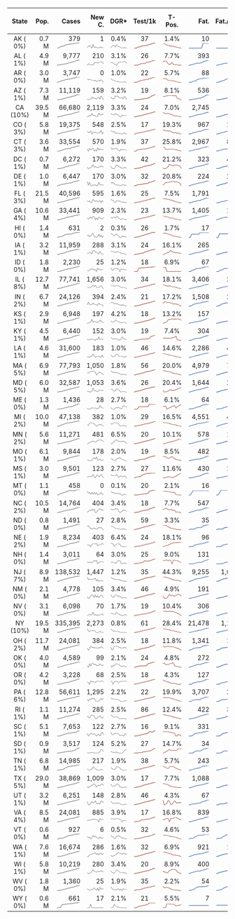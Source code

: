 
<!-- Building Table Time:  2020-05-11T16:13:53.280084 -->


| State | Pop. | Cases | New C. | DGR* | Test/1k | T-Pos. | Fat. | Fat./1M  | CFR* |  GF* | GF-14day | Dbl.Days | CDD | As-Of Date | 
| :---: | ---: | ---: | ---: | :---: | :---: | :---: | ---: | ---:  | :---: |  :---: | :---: | :---: | ---: | :---: | 
| AK ( 0%)  | 0.7 M  | 379 <br><img src="/assets/images/covid/sparklines/AK_img_positive_20200511_1589228033.png"> | 1 <br><img src="/assets/images/covid/sparklines/AK_img_positiveIncrease_20200511_1589228033.png"> | 0.4% <br><img src="/assets/images/covid/sparklines/AK_img_dgr_4_20200511_1589228033.png"> | 37 <br><img src="/assets/images/covid/sparklines/AK_img_total_test_per_1k_20200511_1589228033.png"> | 1.4% <br><img src="/assets/images/covid/sparklines/AK_img_test_positivity_20200511_1589228034.png"> | 10 <br><img src="/assets/images/covid/sparklines/AK_img_death_20200511_1589228034.png"> | 14 <br><img src="/assets/images/covid/sparklines/AK_img_death_20200511_1589228034.png">  | 2.6% <br><img src="/assets/images/covid/sparklines/AK_img_cfr_4_20200511_1589228035.png"> |  1.0 <br><img src="/assets/images/covid/sparklines/AK_img_gfac_4_20200511_1589228034.png"> | 14.9 <br><img src="/assets/images/covid/sparklines/AK_img_gfac_14sum_20200511_1589228034.png"> | 178 <br><img src="/assets/images/covid/sparklines/AK_img_doubling_days_20200511_1589228035.png"> | 9   | 10-May | 
| AL ( 1%)  | 4.9 M  | 9,777 <br><img src="/assets/images/covid/sparklines/AL_img_positive_20200511_1589228035.png"> | 210 <br><img src="/assets/images/covid/sparklines/AL_img_positiveIncrease_20200511_1589228035.png"> | 3.1% <br><img src="/assets/images/covid/sparklines/AL_img_dgr_4_20200511_1589228035.png"> | 26 <br><img src="/assets/images/covid/sparklines/AL_img_total_test_per_1k_20200511_1589228036.png"> | 7.7% <br><img src="/assets/images/covid/sparklines/AL_img_test_positivity_20200511_1589228036.png"> | 393 <br><img src="/assets/images/covid/sparklines/AL_img_death_20200511_1589228036.png"> | 80 <br><img src="/assets/images/covid/sparklines/AL_img_death_20200511_1589228036.png">  | 4.0% <br><img src="/assets/images/covid/sparklines/AL_img_cfr_4_20200511_1589228037.png"> |  0.9 <br><img src="/assets/images/covid/sparklines/AL_img_gfac_4_20200511_1589228036.png"> | 16.5 <br><img src="/assets/images/covid/sparklines/AL_img_gfac_14sum_20200511_1589228037.png"> | 23 <br><img src="/assets/images/covid/sparklines/AL_img_doubling_days_20200511_1589228037.png"> | 1   | 10-May | 
| AR ( 0%)  | 3.0 M  | 3,747 <br><img src="/assets/images/covid/sparklines/AR_img_positive_20200511_1589228037.png"> | 0 <br><img src="/assets/images/covid/sparklines/AR_img_positiveIncrease_20200511_1589228038.png"> | 1.0% <br><img src="/assets/images/covid/sparklines/AR_img_dgr_4_20200511_1589228038.png"> | 22 <br><img src="/assets/images/covid/sparklines/AR_img_total_test_per_1k_20200511_1589228038.png"> | 5.7% <br><img src="/assets/images/covid/sparklines/AR_img_test_positivity_20200511_1589228038.png"> | 88 <br><img src="/assets/images/covid/sparklines/AR_img_death_20200511_1589228038.png"> | 29 <br><img src="/assets/images/covid/sparklines/AR_img_death_20200511_1589228038.png">  | 2.4% <br><img src="/assets/images/covid/sparklines/AR_img_cfr_4_20200511_1589228040.png"> |  0.7 <br><img src="/assets/images/covid/sparklines/AR_img_gfac_4_20200511_1589228038.png"> | 14.4 <br><img src="/assets/images/covid/sparklines/AR_img_gfac_14sum_20200511_1589228039.png"> | 70 <br><img src="/assets/images/covid/sparklines/AR_img_doubling_days_20200511_1589228039.png"> | 2   | 10-May | 
| AZ ( 1%)  | 7.3 M  | 11,119 <br><img src="/assets/images/covid/sparklines/AZ_img_positive_20200511_1589228040.png"> | 159 <br><img src="/assets/images/covid/sparklines/AZ_img_positiveIncrease_20200511_1589228040.png"> | 3.2% <br><img src="/assets/images/covid/sparklines/AZ_img_dgr_4_20200511_1589228040.png"> | 19 <br><img src="/assets/images/covid/sparklines/AZ_img_total_test_per_1k_20200511_1589228040.png"> | 8.1% <br><img src="/assets/images/covid/sparklines/AZ_img_test_positivity_20200511_1589228040.png"> | 536 <br><img src="/assets/images/covid/sparklines/AZ_img_death_20200511_1589228041.png"> | 74 <br><img src="/assets/images/covid/sparklines/AZ_img_death_20200511_1589228041.png">  | 4.7% <br><img src="/assets/images/covid/sparklines/AZ_img_cfr_4_20200511_1589228042.png"> |  0.9 <br><img src="/assets/images/covid/sparklines/AZ_img_gfac_4_20200511_1589228041.png"> | 15.3 <br><img src="/assets/images/covid/sparklines/AZ_img_gfac_14sum_20200511_1589228041.png"> | 22 <br><img src="/assets/images/covid/sparklines/AZ_img_doubling_days_20200511_1589228041.png"> | 2   | 10-May | 
| CA (10%)  | 39.5 M  | 66,680 <br><img src="/assets/images/covid/sparklines/CA_img_positive_20200511_1589228042.png"> | 2,119 <br><img src="/assets/images/covid/sparklines/CA_img_positiveIncrease_20200511_1589228042.png"> | 3.3% <br><img src="/assets/images/covid/sparklines/CA_img_dgr_4_20200511_1589228042.png"> | 24 <br><img src="/assets/images/covid/sparklines/CA_img_total_test_per_1k_20200511_1589228043.png"> | 7.0% <br><img src="/assets/images/covid/sparklines/CA_img_test_positivity_20200511_1589228043.png"> | 2,745 <br><img src="/assets/images/covid/sparklines/CA_img_death_20200511_1589228043.png"> | 69 <br><img src="/assets/images/covid/sparklines/CA_img_death_20200511_1589228043.png">  | 4.1% <br><img src="/assets/images/covid/sparklines/CA_img_cfr_4_20200511_1589228044.png"> |  1.1 <br><img src="/assets/images/covid/sparklines/CA_img_gfac_4_20200511_1589228043.png"> | 15.2 <br><img src="/assets/images/covid/sparklines/CA_img_gfac_14sum_20200511_1589228043.png"> | 21 <br><img src="/assets/images/covid/sparklines/CA_img_doubling_days_20200511_1589228044.png"> | 0   | 10-May | 
| CO ( 3%)  | 5.8 M  | 19,375 <br><img src="/assets/images/covid/sparklines/CO_img_positive_20200511_1589228044.png"> | 548 <br><img src="/assets/images/covid/sparklines/CO_img_positiveIncrease_20200511_1589228044.png"> | 2.5% <br><img src="/assets/images/covid/sparklines/CO_img_dgr_4_20200511_1589228045.png"> | 17 <br><img src="/assets/images/covid/sparklines/CO_img_total_test_per_1k_20200511_1589228045.png"> | 19.3% <br><img src="/assets/images/covid/sparklines/CO_img_test_positivity_20200511_1589228045.png"> | 967 <br><img src="/assets/images/covid/sparklines/CO_img_death_20200511_1589228045.png"> | 168 <br><img src="/assets/images/covid/sparklines/CO_img_death_20200511_1589228045.png">  | 5.1% <br><img src="/assets/images/covid/sparklines/CO_img_cfr_4_20200511_1589228046.png"> |  9.1 <br><img src="/assets/images/covid/sparklines/CO_img_gfac_4_20200511_1589228045.png"> | 44.1 <br><img src="/assets/images/covid/sparklines/CO_img_gfac_14sum_20200511_1589228046.png"> | 27 <br><img src="/assets/images/covid/sparklines/CO_img_doubling_days_20200511_1589228046.png"> | 0   | 09-May | 
| CT ( 3%)  | 3.6 M  | 33,554 <br><img src="/assets/images/covid/sparklines/CT_img_positive_20200511_1589228047.png"> | 570 <br><img src="/assets/images/covid/sparklines/CT_img_positiveIncrease_20200511_1589228047.png"> | 1.9% <br><img src="/assets/images/covid/sparklines/CT_img_dgr_4_20200511_1589228047.png"> | 37 <br><img src="/assets/images/covid/sparklines/CT_img_total_test_per_1k_20200511_1589228047.png"> | 25.8% <br><img src="/assets/images/covid/sparklines/CT_img_test_positivity_20200511_1589228047.png"> | 2,967 <br><img src="/assets/images/covid/sparklines/CT_img_death_20200511_1589228048.png"> | 832 <br><img src="/assets/images/covid/sparklines/CT_img_death_20200511_1589228048.png">  | 8.8% <br><img src="/assets/images/covid/sparklines/CT_img_cfr_4_20200511_1589228049.png"> |  1.0 <br><img src="/assets/images/covid/sparklines/CT_img_gfac_4_20200511_1589228048.png"> | 10.8 <br><img src="/assets/images/covid/sparklines/CT_img_gfac_14sum_20200511_1589228048.png"> | 37 <br><img src="/assets/images/covid/sparklines/CT_img_doubling_days_20200511_1589228048.png"> | 3   | 10-May | 
| DC ( 1%)  | 0.7 M  | 6,272 <br><img src="/assets/images/covid/sparklines/DC_img_positive_20200511_1589228049.png"> | 170 <br><img src="/assets/images/covid/sparklines/DC_img_positiveIncrease_20200511_1589228049.png"> | 3.3% <br><img src="/assets/images/covid/sparklines/DC_img_dgr_4_20200511_1589228049.png"> | 42 <br><img src="/assets/images/covid/sparklines/DC_img_total_test_per_1k_20200511_1589228049.png"> | 21.2% <br><img src="/assets/images/covid/sparklines/DC_img_test_positivity_20200511_1589228050.png"> | 323 <br><img src="/assets/images/covid/sparklines/DC_img_death_20200511_1589228050.png"> | 458 <br><img src="/assets/images/covid/sparklines/DC_img_death_20200511_1589228050.png">  | 5.1% <br><img src="/assets/images/covid/sparklines/DC_img_cfr_4_20200511_1589228051.png"> |  1.0 <br><img src="/assets/images/covid/sparklines/DC_img_gfac_4_20200511_1589228050.png"> | 15.9 <br><img src="/assets/images/covid/sparklines/DC_img_gfac_14sum_20200511_1589228050.png"> | 21 <br><img src="/assets/images/covid/sparklines/DC_img_doubling_days_20200511_1589228051.png"> | 2   | 09-May | 
| DE ( 1%)  | 1.0 M  | 6,447 <br><img src="/assets/images/covid/sparklines/DE_img_positive_20200511_1589228051.png"> | 170 <br><img src="/assets/images/covid/sparklines/DE_img_positiveIncrease_20200511_1589228051.png"> | 3.0% <br><img src="/assets/images/covid/sparklines/DE_img_dgr_4_20200511_1589228052.png"> | 32 <br><img src="/assets/images/covid/sparklines/DE_img_total_test_per_1k_20200511_1589228052.png"> | 20.8% <br><img src="/assets/images/covid/sparklines/DE_img_test_positivity_20200511_1589228052.png"> | 224 <br><img src="/assets/images/covid/sparklines/DE_img_death_20200511_1589228052.png"> | 230 <br><img src="/assets/images/covid/sparklines/DE_img_death_20200511_1589228052.png">  | 3.5% <br><img src="/assets/images/covid/sparklines/DE_img_cfr_4_20200511_1589228053.png"> |  1.2 <br><img src="/assets/images/covid/sparklines/DE_img_gfac_4_20200511_1589228052.png"> | 20.2 <br><img src="/assets/images/covid/sparklines/DE_img_gfac_14sum_20200511_1589228053.png"> | 23 <br><img src="/assets/images/covid/sparklines/DE_img_doubling_days_20200511_1589228053.png"> | 0   | 10-May | 
| FL ( 3%)  | 21.5 M  | 40,596 <br><img src="/assets/images/covid/sparklines/FL_img_positive_20200511_1589228053.png"> | 595 <br><img src="/assets/images/covid/sparklines/FL_img_positiveIncrease_20200511_1589228054.png"> | 1.6% <br><img src="/assets/images/covid/sparklines/FL_img_dgr_4_20200511_1589228054.png"> | 25 <br><img src="/assets/images/covid/sparklines/FL_img_total_test_per_1k_20200511_1589228054.png"> | 7.5% <br><img src="/assets/images/covid/sparklines/FL_img_test_positivity_20200511_1589228054.png"> | 1,791 <br><img src="/assets/images/covid/sparklines/FL_img_death_20200511_1589228054.png"> | 83 <br><img src="/assets/images/covid/sparklines/FL_img_death_20200511_1589228054.png">  | 4.4% <br><img src="/assets/images/covid/sparklines/FL_img_cfr_4_20200511_1589228056.png"> |  1.1 <br><img src="/assets/images/covid/sparklines/FL_img_gfac_4_20200511_1589228055.png"> | 15.4 <br><img src="/assets/images/covid/sparklines/FL_img_gfac_14sum_20200511_1589228055.png"> | 42 <br><img src="/assets/images/covid/sparklines/FL_img_doubling_days_20200511_1589228055.png"> | 1   | 10-May | 
| GA ( 4%)  | 10.6 M  | 33,441 <br><img src="/assets/images/covid/sparklines/GA_img_positive_20200511_1589228056.png"> | 909 <br><img src="/assets/images/covid/sparklines/GA_img_positiveIncrease_20200511_1589228056.png"> | 2.3% <br><img src="/assets/images/covid/sparklines/GA_img_dgr_4_20200511_1589228057.png"> | 23 <br><img src="/assets/images/covid/sparklines/GA_img_total_test_per_1k_20200511_1589228057.png"> | 13.7% <br><img src="/assets/images/covid/sparklines/GA_img_test_positivity_20200511_1589228057.png"> | 1,405 <br><img src="/assets/images/covid/sparklines/GA_img_death_20200511_1589228057.png"> | 132 <br><img src="/assets/images/covid/sparklines/GA_img_death_20200511_1589228057.png">  | 4.2% <br><img src="/assets/images/covid/sparklines/GA_img_cfr_4_20200511_1589228059.png"> |  1.4 <br><img src="/assets/images/covid/sparklines/GA_img_gfac_4_20200511_1589228057.png"> | 17.0 <br><img src="/assets/images/covid/sparklines/GA_img_gfac_14sum_20200511_1589228058.png"> | 30 <br><img src="/assets/images/covid/sparklines/GA_img_doubling_days_20200511_1589228058.png"> | 0   | 10-May | 
| HI ( 0%)  | 1.4 M  | 631 <br><img src="/assets/images/covid/sparklines/HI_img_positive_20200511_1589228059.png"> | 2 <br><img src="/assets/images/covid/sparklines/HI_img_positiveIncrease_20200511_1589228059.png"> | 0.3% <br><img src="/assets/images/covid/sparklines/HI_img_dgr_4_20200511_1589228059.png"> | 26 <br><img src="/assets/images/covid/sparklines/HI_img_total_test_per_1k_20200511_1589228059.png"> | 1.7% <br><img src="/assets/images/covid/sparklines/HI_img_test_positivity_20200511_1589228060.png"> | 17 <br><img src="/assets/images/covid/sparklines/HI_img_death_20200511_1589228060.png"> | 12 <br><img src="/assets/images/covid/sparklines/HI_img_death_20200511_1589228060.png">  | 2.7% <br><img src="/assets/images/covid/sparklines/HI_img_cfr_4_20200511_1589228061.png"> |  1.2 <br><img src="/assets/images/covid/sparklines/HI_img_gfac_4_20200511_1589228060.png"> | 16.4 <br><img src="/assets/images/covid/sparklines/HI_img_gfac_14sum_20200511_1589228060.png"> | 269 <br><img src="/assets/images/covid/sparklines/HI_img_doubling_days_20200511_1589228061.png"> | 17   | 09-May | 
| IA ( 1%)  | 3.2 M  | 11,959 <br><img src="/assets/images/covid/sparklines/IA_img_positive_20200511_1589228061.png"> | 288 <br><img src="/assets/images/covid/sparklines/IA_img_positiveIncrease_20200511_1589228061.png"> | 3.1% <br><img src="/assets/images/covid/sparklines/IA_img_dgr_4_20200511_1589228062.png"> | 24 <br><img src="/assets/images/covid/sparklines/IA_img_total_test_per_1k_20200511_1589228062.png"> | 16.1% <br><img src="/assets/images/covid/sparklines/IA_img_test_positivity_20200511_1589228062.png"> | 265 <br><img src="/assets/images/covid/sparklines/IA_img_death_20200511_1589228062.png"> | 84 <br><img src="/assets/images/covid/sparklines/IA_img_death_20200511_1589228062.png">  | 2.2% <br><img src="/assets/images/covid/sparklines/IA_img_cfr_4_20200511_1589228063.png"> |  1.1 <br><img src="/assets/images/covid/sparklines/IA_img_gfac_4_20200511_1589228063.png"> | 15.5 <br><img src="/assets/images/covid/sparklines/IA_img_gfac_14sum_20200511_1589228063.png"> | 22 <br><img src="/assets/images/covid/sparklines/IA_img_doubling_days_20200511_1589228063.png"> | 0   | 10-May | 
| ID ( 0%)  | 1.8 M  | 2,230 <br><img src="/assets/images/covid/sparklines/ID_img_positive_20200511_1589228064.png"> | 25 <br><img src="/assets/images/covid/sparklines/ID_img_positiveIncrease_20200511_1589228064.png"> | 1.2% <br><img src="/assets/images/covid/sparklines/ID_img_dgr_4_20200511_1589228064.png"> | 18 <br><img src="/assets/images/covid/sparklines/ID_img_total_test_per_1k_20200511_1589228064.png"> | 6.9% <br><img src="/assets/images/covid/sparklines/ID_img_test_positivity_20200511_1589228064.png"> | 67 <br><img src="/assets/images/covid/sparklines/ID_img_death_20200511_1589228065.png"> | 37 <br><img src="/assets/images/covid/sparklines/ID_img_death_20200511_1589228065.png">  | 3.0% <br><img src="/assets/images/covid/sparklines/ID_img_cfr_4_20200511_1589228066.png"> |  1.0 <br><img src="/assets/images/covid/sparklines/ID_img_gfac_4_20200511_1589228065.png"> | 14.2 <br><img src="/assets/images/covid/sparklines/ID_img_gfac_14sum_20200511_1589228065.png"> | 59 <br><img src="/assets/images/covid/sparklines/ID_img_doubling_days_20200511_1589228065.png"> | 1   | 09-May | 
| IL ( 8%)  | 12.7 M  | 77,741 <br><img src="/assets/images/covid/sparklines/IL_img_positive_20200511_1589228066.png"> | 1,656 <br><img src="/assets/images/covid/sparklines/IL_img_positiveIncrease_20200511_1589228066.png"> | 3.0% <br><img src="/assets/images/covid/sparklines/IL_img_dgr_4_20200511_1589228066.png"> | 34 <br><img src="/assets/images/covid/sparklines/IL_img_total_test_per_1k_20200511_1589228067.png"> | 18.1% <br><img src="/assets/images/covid/sparklines/IL_img_test_positivity_20200511_1589228067.png"> | 3,406 <br><img src="/assets/images/covid/sparklines/IL_img_death_20200511_1589228067.png"> | 269 <br><img src="/assets/images/covid/sparklines/IL_img_death_20200511_1589228067.png">  | 4.4% <br><img src="/assets/images/covid/sparklines/IL_img_cfr_4_20200511_1589228068.png"> |  0.9 <br><img src="/assets/images/covid/sparklines/IL_img_gfac_4_20200511_1589228067.png"> | 14.2 <br><img src="/assets/images/covid/sparklines/IL_img_gfac_14sum_20200511_1589228067.png"> | 23 <br><img src="/assets/images/covid/sparklines/IL_img_doubling_days_20200511_1589228068.png"> | 2   | 10-May | 
| IN ( 2%)  | 6.7 M  | 24,126 <br><img src="/assets/images/covid/sparklines/IN_img_positive_20200511_1589228068.png"> | 394 <br><img src="/assets/images/covid/sparklines/IN_img_positiveIncrease_20200511_1589228068.png"> | 2.4% <br><img src="/assets/images/covid/sparklines/IN_img_dgr_4_20200511_1589228069.png"> | 21 <br><img src="/assets/images/covid/sparklines/IN_img_total_test_per_1k_20200511_1589228069.png"> | 17.2% <br><img src="/assets/images/covid/sparklines/IN_img_test_positivity_20200511_1589228069.png"> | 1,508 <br><img src="/assets/images/covid/sparklines/IN_img_death_20200511_1589228069.png"> | 224 <br><img src="/assets/images/covid/sparklines/IN_img_death_20200511_1589228069.png">  | 6.3% <br><img src="/assets/images/covid/sparklines/IN_img_cfr_4_20200511_1589228070.png"> |  0.9 <br><img src="/assets/images/covid/sparklines/IN_img_gfac_4_20200511_1589228069.png"> | 14.3 <br><img src="/assets/images/covid/sparklines/IN_img_gfac_14sum_20200511_1589228070.png"> | 29 <br><img src="/assets/images/covid/sparklines/IN_img_doubling_days_20200511_1589228070.png"> | 2   | 10-May | 
| KS ( 1%)  | 2.9 M  | 6,948 <br><img src="/assets/images/covid/sparklines/KS_img_positive_20200511_1589228070.png"> | 197 <br><img src="/assets/images/covid/sparklines/KS_img_positiveIncrease_20200511_1589228071.png"> | 4.2% <br><img src="/assets/images/covid/sparklines/KS_img_dgr_4_20200511_1589228071.png"> | 18 <br><img src="/assets/images/covid/sparklines/KS_img_total_test_per_1k_20200511_1589228071.png"> | 13.2% <br><img src="/assets/images/covid/sparklines/KS_img_test_positivity_20200511_1589228071.png"> | 157 <br><img src="/assets/images/covid/sparklines/KS_img_death_20200511_1589228071.png"> | 54 <br><img src="/assets/images/covid/sparklines/KS_img_death_20200511_1589228071.png">  | 2.3% <br><img src="/assets/images/covid/sparklines/KS_img_cfr_4_20200511_1589228072.png"> |  0.9 <br><img src="/assets/images/covid/sparklines/KS_img_gfac_4_20200511_1589228072.png"> | 15.8 <br><img src="/assets/images/covid/sparklines/KS_img_gfac_14sum_20200511_1589228072.png"> | 17 <br><img src="/assets/images/covid/sparklines/KS_img_doubling_days_20200511_1589228072.png"> | 3   | 10-May | 
| KY ( 1%)  | 4.5 M  | 6,440 <br><img src="/assets/images/covid/sparklines/KY_img_positive_20200511_1589228073.png"> | 152 <br><img src="/assets/images/covid/sparklines/KY_img_positiveIncrease_20200511_1589228073.png"> | 3.0% <br><img src="/assets/images/covid/sparklines/KY_img_dgr_4_20200511_1589228073.png"> | 19 <br><img src="/assets/images/covid/sparklines/KY_img_total_test_per_1k_20200511_1589228073.png"> | 7.4% <br><img src="/assets/images/covid/sparklines/KY_img_test_positivity_20200511_1589228073.png"> | 304 <br><img src="/assets/images/covid/sparklines/KY_img_death_20200511_1589228074.png"> | 68 <br><img src="/assets/images/covid/sparklines/KY_img_death_20200511_1589228074.png">  | 4.8% <br><img src="/assets/images/covid/sparklines/KY_img_cfr_4_20200511_1589228075.png"> |  1.2 <br><img src="/assets/images/covid/sparklines/KY_img_gfac_4_20200511_1589228074.png"> | 18.0 <br><img src="/assets/images/covid/sparklines/KY_img_gfac_14sum_20200511_1589228074.png"> | 23 <br><img src="/assets/images/covid/sparklines/KY_img_doubling_days_20200511_1589228074.png"> | 2   | 09-May | 
| LA ( 1%)  | 4.6 M  | 31,600 <br><img src="/assets/images/covid/sparklines/LA_img_positive_20200511_1589228075.png"> | 183 <br><img src="/assets/images/covid/sparklines/LA_img_positiveIncrease_20200511_1589228075.png"> | 1.0% <br><img src="/assets/images/covid/sparklines/LA_img_dgr_4_20200511_1589228075.png"> | 46 <br><img src="/assets/images/covid/sparklines/LA_img_total_test_per_1k_20200511_1589228076.png"> | 14.6% <br><img src="/assets/images/covid/sparklines/LA_img_test_positivity_20200511_1589228076.png"> | 2,286 <br><img src="/assets/images/covid/sparklines/LA_img_death_20200511_1589228076.png"> | 492 <br><img src="/assets/images/covid/sparklines/LA_img_death_20200511_1589228076.png">  | 7.2% <br><img src="/assets/images/covid/sparklines/LA_img_cfr_4_20200511_1589228077.png"> |  1.1 <br><img src="/assets/images/covid/sparklines/LA_img_gfac_4_20200511_1589228076.png"> | 15.7 <br><img src="/assets/images/covid/sparklines/LA_img_gfac_14sum_20200511_1589228076.png"> | 69 <br><img src="/assets/images/covid/sparklines/LA_img_doubling_days_20200511_1589228077.png"> | 1   | 10-May | 
| MA ( 5%)  | 6.9 M  | 77,793 <br><img src="/assets/images/covid/sparklines/MA_img_positive_20200511_1589228077.png"> | 1,050 <br><img src="/assets/images/covid/sparklines/MA_img_positiveIncrease_20200511_1589228077.png"> | 1.8% <br><img src="/assets/images/covid/sparklines/MA_img_dgr_4_20200511_1589228078.png"> | 56 <br><img src="/assets/images/covid/sparklines/MA_img_total_test_per_1k_20200511_1589228078.png"> | 20.0% <br><img src="/assets/images/covid/sparklines/MA_img_test_positivity_20200511_1589228078.png"> | 4,979 <br><img src="/assets/images/covid/sparklines/MA_img_death_20200511_1589228078.png"> | 716 <br><img src="/assets/images/covid/sparklines/MA_img_death_20200511_1589228078.png">  | 6.3% <br><img src="/assets/images/covid/sparklines/MA_img_cfr_4_20200511_1589228079.png"> |  0.9 <br><img src="/assets/images/covid/sparklines/MA_img_gfac_4_20200511_1589228078.png"> | 13.9 <br><img src="/assets/images/covid/sparklines/MA_img_gfac_14sum_20200511_1589228079.png"> | 38 <br><img src="/assets/images/covid/sparklines/MA_img_doubling_days_20200511_1589228079.png"> | 4   | 10-May | 
| MD ( 5%)  | 6.0 M  | 32,587 <br><img src="/assets/images/covid/sparklines/MD_img_positive_20200511_1589228080.png"> | 1,053 <br><img src="/assets/images/covid/sparklines/MD_img_positiveIncrease_20200511_1589228080.png"> | 3.6% <br><img src="/assets/images/covid/sparklines/MD_img_dgr_4_20200511_1589228080.png"> | 26 <br><img src="/assets/images/covid/sparklines/MD_img_total_test_per_1k_20200511_1589228080.png"> | 20.4% <br><img src="/assets/images/covid/sparklines/MD_img_test_positivity_20200511_1589228080.png"> | 1,644 <br><img src="/assets/images/covid/sparklines/MD_img_death_20200511_1589228081.png"> | 272 <br><img src="/assets/images/covid/sparklines/MD_img_death_20200511_1589228081.png">  | 5.1% <br><img src="/assets/images/covid/sparklines/MD_img_cfr_4_20200511_1589228082.png"> |  1.0 <br><img src="/assets/images/covid/sparklines/MD_img_gfac_4_20200511_1589228081.png"> | 14.9 <br><img src="/assets/images/covid/sparklines/MD_img_gfac_14sum_20200511_1589228081.png"> | 19 <br><img src="/assets/images/covid/sparklines/MD_img_doubling_days_20200511_1589228081.png"> | 0   | 10-May | 
| ME ( 0%)  | 1.3 M  | 1,436 <br><img src="/assets/images/covid/sparklines/ME_img_positive_20200511_1589228082.png"> | 28 <br><img src="/assets/images/covid/sparklines/ME_img_positiveIncrease_20200511_1589228082.png"> | 2.7% <br><img src="/assets/images/covid/sparklines/ME_img_dgr_4_20200511_1589228082.png"> | 18 <br><img src="/assets/images/covid/sparklines/ME_img_total_test_per_1k_20200511_1589228083.png"> | 6.1% <br><img src="/assets/images/covid/sparklines/ME_img_test_positivity_20200511_1589228083.png"> | 64 <br><img src="/assets/images/covid/sparklines/ME_img_death_20200511_1589228083.png"> | 48 <br><img src="/assets/images/covid/sparklines/ME_img_death_20200511_1589228083.png">  | 4.6% <br><img src="/assets/images/covid/sparklines/ME_img_cfr_4_20200511_1589228084.png"> |  1.0 <br><img src="/assets/images/covid/sparklines/ME_img_gfac_4_20200511_1589228083.png"> | 16.7 <br><img src="/assets/images/covid/sparklines/ME_img_gfac_14sum_20200511_1589228083.png"> | 26 <br><img src="/assets/images/covid/sparklines/ME_img_doubling_days_20200511_1589228084.png"> | 3   | 10-May | 
| MI ( 2%)  | 10.0 M  | 47,138 <br><img src="/assets/images/covid/sparklines/MI_img_positive_20200511_1589228084.png"> | 382 <br><img src="/assets/images/covid/sparklines/MI_img_positiveIncrease_20200511_1589228084.png"> | 1.0% <br><img src="/assets/images/covid/sparklines/MI_img_dgr_4_20200511_1589228085.png"> | 29 <br><img src="/assets/images/covid/sparklines/MI_img_total_test_per_1k_20200511_1589228085.png"> | 16.5% <br><img src="/assets/images/covid/sparklines/MI_img_test_positivity_20200511_1589228085.png"> | 4,551 <br><img src="/assets/images/covid/sparklines/MI_img_death_20200511_1589228085.png"> | 456 <br><img src="/assets/images/covid/sparklines/MI_img_death_20200511_1589228085.png">  | 9.6% <br><img src="/assets/images/covid/sparklines/MI_img_cfr_4_20200511_1589228087.png"> |  0.9 <br><img src="/assets/images/covid/sparklines/MI_img_gfac_4_20200511_1589228086.png"> | 15.3 <br><img src="/assets/images/covid/sparklines/MI_img_gfac_14sum_20200511_1589228086.png"> | 66 <br><img src="/assets/images/covid/sparklines/MI_img_doubling_days_20200511_1589228086.png"> | 2   | 10-May | 
| MN ( 2%)  | 5.6 M  | 11,271 <br><img src="/assets/images/covid/sparklines/MN_img_positive_20200511_1589228087.png"> | 481 <br><img src="/assets/images/covid/sparklines/MN_img_positiveIncrease_20200511_1589228087.png"> | 6.5% <br><img src="/assets/images/covid/sparklines/MN_img_dgr_4_20200511_1589228087.png"> | 20 <br><img src="/assets/images/covid/sparklines/MN_img_total_test_per_1k_20200511_1589228087.png"> | 10.1% <br><img src="/assets/images/covid/sparklines/MN_img_test_positivity_20200511_1589228087.png"> | 578 <br><img src="/assets/images/covid/sparklines/MN_img_death_20200511_1589228088.png"> | 102 <br><img src="/assets/images/covid/sparklines/MN_img_death_20200511_1589228088.png">  | 5.3% <br><img src="/assets/images/covid/sparklines/MN_img_cfr_4_20200511_1589228089.png"> |  0.9 <br><img src="/assets/images/covid/sparklines/MN_img_gfac_4_20200511_1589228088.png"> | 15.6 <br><img src="/assets/images/covid/sparklines/MN_img_gfac_14sum_20200511_1589228088.png"> | 11 <br><img src="/assets/images/covid/sparklines/MN_img_doubling_days_20200511_1589228089.png"> | 3   | 09-May | 
| MO ( 1%)  | 6.1 M  | 9,844 <br><img src="/assets/images/covid/sparklines/MO_img_positive_20200511_1589228089.png"> | 178 <br><img src="/assets/images/covid/sparklines/MO_img_positiveIncrease_20200511_1589228089.png"> | 2.0% <br><img src="/assets/images/covid/sparklines/MO_img_dgr_4_20200511_1589228090.png"> | 19 <br><img src="/assets/images/covid/sparklines/MO_img_total_test_per_1k_20200511_1589228090.png"> | 8.5% <br><img src="/assets/images/covid/sparklines/MO_img_test_positivity_20200511_1589228090.png"> | 482 <br><img src="/assets/images/covid/sparklines/MO_img_death_20200511_1589228090.png"> | 79 <br><img src="/assets/images/covid/sparklines/MO_img_death_20200511_1589228090.png">  | 4.8% <br><img src="/assets/images/covid/sparklines/MO_img_cfr_4_20200511_1589228092.png"> |  1.0 <br><img src="/assets/images/covid/sparklines/MO_img_gfac_4_20200511_1589228091.png"> | 14.9 <br><img src="/assets/images/covid/sparklines/MO_img_gfac_14sum_20200511_1589228091.png"> | 35 <br><img src="/assets/images/covid/sparklines/MO_img_doubling_days_20200511_1589228091.png"> | 0   | 10-May | 
| MS ( 1%)  | 3.0 M  | 9,501 <br><img src="/assets/images/covid/sparklines/MS_img_positive_20200511_1589228092.png"> | 123 <br><img src="/assets/images/covid/sparklines/MS_img_positiveIncrease_20200511_1589228092.png"> | 2.7% <br><img src="/assets/images/covid/sparklines/MS_img_dgr_4_20200511_1589228092.png"> | 27 <br><img src="/assets/images/covid/sparklines/MS_img_total_test_per_1k_20200511_1589228093.png"> | 11.6% <br><img src="/assets/images/covid/sparklines/MS_img_test_positivity_20200511_1589228093.png"> | 430 <br><img src="/assets/images/covid/sparklines/MS_img_death_20200511_1589228093.png"> | 144 <br><img src="/assets/images/covid/sparklines/MS_img_death_20200511_1589228093.png">  | 4.5% <br><img src="/assets/images/covid/sparklines/MS_img_cfr_4_20200511_1589228094.png"> |  0.8 <br><img src="/assets/images/covid/sparklines/MS_img_gfac_4_20200511_1589228093.png"> | 15.7 <br><img src="/assets/images/covid/sparklines/MS_img_gfac_14sum_20200511_1589228094.png"> | 26 <br><img src="/assets/images/covid/sparklines/MS_img_doubling_days_20200511_1589228094.png"> | 2   | 09-May | 
| MT ( 0%)  | 1.1 M  | 458 <br><img src="/assets/images/covid/sparklines/MT_img_positive_20200511_1589228095.png"> | 0 <br><img src="/assets/images/covid/sparklines/MT_img_positiveIncrease_20200511_1589228095.png"> | 0.1% <br><img src="/assets/images/covid/sparklines/MT_img_dgr_4_20200511_1589228095.png"> | 20 <br><img src="/assets/images/covid/sparklines/MT_img_total_test_per_1k_20200511_1589228095.png"> | 2.1% <br><img src="/assets/images/covid/sparklines/MT_img_test_positivity_20200511_1589228096.png"> | 16 <br><img src="/assets/images/covid/sparklines/MT_img_death_20200511_1589228096.png"> | 15 <br><img src="/assets/images/covid/sparklines/MT_img_death_20200511_1589228096.png">  | 3.5% <br><img src="/assets/images/covid/sparklines/MT_img_cfr_4_20200511_1589228097.png"> |  -0.0 <br><img src="/assets/images/covid/sparklines/MT_img_gfac_4_20200511_1589228096.png"> | 4.8 <br><img src="/assets/images/covid/sparklines/MT_img_gfac_14sum_20200511_1589228096.png"> | 997 <br><img src="/assets/images/covid/sparklines/MT_img_doubling_days_20200511_1589228097.png"> | 21   | 09-May | 
| NC ( 2%)  | 10.5 M  | 14,764 <br><img src="/assets/images/covid/sparklines/NC_img_positive_20200511_1589228097.png"> | 404 <br><img src="/assets/images/covid/sparklines/NC_img_positiveIncrease_20200511_1589228097.png"> | 3.4% <br><img src="/assets/images/covid/sparklines/NC_img_dgr_4_20200511_1589228098.png"> | 18 <br><img src="/assets/images/covid/sparklines/NC_img_total_test_per_1k_20200511_1589228098.png"> | 7.7% <br><img src="/assets/images/covid/sparklines/NC_img_test_positivity_20200511_1589228098.png"> | 547 <br><img src="/assets/images/covid/sparklines/NC_img_death_20200511_1589228098.png"> | 52 <br><img src="/assets/images/covid/sparklines/NC_img_death_20200511_1589228098.png">  | 3.7% <br><img src="/assets/images/covid/sparklines/NC_img_cfr_4_20200511_1589228100.png"> |  1.0 <br><img src="/assets/images/covid/sparklines/NC_img_gfac_4_20200511_1589228099.png"> | 16.0 <br><img src="/assets/images/covid/sparklines/NC_img_gfac_14sum_20200511_1589228099.png"> | 21 <br><img src="/assets/images/covid/sparklines/NC_img_doubling_days_20200511_1589228099.png"> | 1   | 10-May | 
| ND ( 0%)  | 0.8 M  | 1,491 <br><img src="/assets/images/covid/sparklines/ND_img_positive_20200511_1589228100.png"> | 27 <br><img src="/assets/images/covid/sparklines/ND_img_positiveIncrease_20200511_1589228100.png"> | 2.8% <br><img src="/assets/images/covid/sparklines/ND_img_dgr_4_20200511_1589228101.png"> | 59 <br><img src="/assets/images/covid/sparklines/ND_img_total_test_per_1k_20200511_1589228101.png"> | 3.3% <br><img src="/assets/images/covid/sparklines/ND_img_test_positivity_20200511_1589228101.png"> | 35 <br><img src="/assets/images/covid/sparklines/ND_img_death_20200511_1589228101.png"> | 46 <br><img src="/assets/images/covid/sparklines/ND_img_death_20200511_1589228101.png">  | 2.3% <br><img src="/assets/images/covid/sparklines/ND_img_cfr_4_20200511_1589228103.png"> |  0.8 <br><img src="/assets/images/covid/sparklines/ND_img_gfac_4_20200511_1589228102.png"> | 14.1 <br><img src="/assets/images/covid/sparklines/ND_img_gfac_14sum_20200511_1589228102.png"> | 25 <br><img src="/assets/images/covid/sparklines/ND_img_doubling_days_20200511_1589228102.png"> | 2   | 10-May | 
| NE ( 2%)  | 1.9 M  | 8,234 <br><img src="/assets/images/covid/sparklines/NE_img_positive_20200511_1589228103.png"> | 403 <br><img src="/assets/images/covid/sparklines/NE_img_positiveIncrease_20200511_1589228103.png"> | 6.4% <br><img src="/assets/images/covid/sparklines/NE_img_dgr_4_20200511_1589228103.png"> | 24 <br><img src="/assets/images/covid/sparklines/NE_img_total_test_per_1k_20200511_1589228103.png"> | 18.1% <br><img src="/assets/images/covid/sparklines/NE_img_test_positivity_20200511_1589228104.png"> | 96 <br><img src="/assets/images/covid/sparklines/NE_img_death_20200511_1589228104.png"> | 50 <br><img src="/assets/images/covid/sparklines/NE_img_death_20200511_1589228104.png">  | 1.2% <br><img src="/assets/images/covid/sparklines/NE_img_cfr_4_20200511_1589228105.png"> |  1.1 <br><img src="/assets/images/covid/sparklines/NE_img_gfac_4_20200511_1589228104.png"> | 39.2 <br><img src="/assets/images/covid/sparklines/NE_img_gfac_14sum_20200511_1589228104.png"> | 11 <br><img src="/assets/images/covid/sparklines/NE_img_doubling_days_20200511_1589228105.png"> | 1   | 09-May | 
| NH ( 0%)  | 1.4 M  | 3,011 <br><img src="/assets/images/covid/sparklines/NH_img_positive_20200511_1589228105.png"> | 64 <br><img src="/assets/images/covid/sparklines/NH_img_positiveIncrease_20200511_1589228105.png"> | 3.0% <br><img src="/assets/images/covid/sparklines/NH_img_dgr_4_20200511_1589228106.png"> | 25 <br><img src="/assets/images/covid/sparklines/NH_img_total_test_per_1k_20200511_1589228106.png"> | 9.0% <br><img src="/assets/images/covid/sparklines/NH_img_test_positivity_20200511_1589228106.png"> | 131 <br><img src="/assets/images/covid/sparklines/NH_img_death_20200511_1589228106.png"> | 96 <br><img src="/assets/images/covid/sparklines/NH_img_death_20200511_1589228106.png">  | 4.1% <br><img src="/assets/images/covid/sparklines/NH_img_cfr_4_20200511_1589228107.png"> |  0.9 <br><img src="/assets/images/covid/sparklines/NH_img_gfac_4_20200511_1589228106.png"> | 15.6 <br><img src="/assets/images/covid/sparklines/NH_img_gfac_14sum_20200511_1589228107.png"> | 23 <br><img src="/assets/images/covid/sparklines/NH_img_doubling_days_20200511_1589228107.png"> | 1   | 09-May | 
| NJ ( 7%)  | 8.9 M  | 138,532 <br><img src="/assets/images/covid/sparklines/NJ_img_positive_20200511_1589228108.png"> | 1,447 <br><img src="/assets/images/covid/sparklines/NJ_img_positiveIncrease_20200511_1589228108.png"> | 1.2% <br><img src="/assets/images/covid/sparklines/NJ_img_dgr_4_20200511_1589228108.png"> | 35 <br><img src="/assets/images/covid/sparklines/NJ_img_total_test_per_1k_20200511_1589228108.png"> | 44.3% <br><img src="/assets/images/covid/sparklines/NJ_img_test_positivity_20200511_1589228108.png"> | 9,255 <br><img src="/assets/images/covid/sparklines/NJ_img_death_20200511_1589228108.png"> | 1,042 <br><img src="/assets/images/covid/sparklines/NJ_img_death_20200511_1589228108.png">  | 6.6% <br><img src="/assets/images/covid/sparklines/NJ_img_cfr_4_20200511_1589228110.png"> |  1.0 <br><img src="/assets/images/covid/sparklines/NJ_img_gfac_4_20200511_1589228109.png"> | 14.0 <br><img src="/assets/images/covid/sparklines/NJ_img_gfac_14sum_20200511_1589228109.png"> | 57 <br><img src="/assets/images/covid/sparklines/NJ_img_doubling_days_20200511_1589228109.png"> | 2   | 10-May | 
| NM ( 0%)  | 2.1 M  | 4,778 <br><img src="/assets/images/covid/sparklines/NM_img_positive_20200511_1589228110.png"> | 105 <br><img src="/assets/images/covid/sparklines/NM_img_positiveIncrease_20200511_1589228110.png"> | 3.4% <br><img src="/assets/images/covid/sparklines/NM_img_dgr_4_20200511_1589228110.png"> | 46 <br><img src="/assets/images/covid/sparklines/NM_img_total_test_per_1k_20200511_1589228110.png"> | 4.9% <br><img src="/assets/images/covid/sparklines/NM_img_test_positivity_20200511_1589228111.png"> | 191 <br><img src="/assets/images/covid/sparklines/NM_img_death_20200511_1589228111.png"> | 91 <br><img src="/assets/images/covid/sparklines/NM_img_death_20200511_1589228111.png">  | 3.9% <br><img src="/assets/images/covid/sparklines/NM_img_cfr_4_20200511_1589228112.png"> |  0.9 <br><img src="/assets/images/covid/sparklines/NM_img_gfac_4_20200511_1589228111.png"> | 15.7 <br><img src="/assets/images/covid/sparklines/NM_img_gfac_14sum_20200511_1589228111.png"> | 21 <br><img src="/assets/images/covid/sparklines/NM_img_doubling_days_20200511_1589228111.png"> | 2   | 09-May | 
| NV ( 0%)  | 3.1 M  | 6,098 <br><img src="/assets/images/covid/sparklines/NV_img_positive_20200511_1589228112.png"> | 70 <br><img src="/assets/images/covid/sparklines/NV_img_positiveIncrease_20200511_1589228112.png"> | 1.7% <br><img src="/assets/images/covid/sparklines/NV_img_dgr_4_20200511_1589228112.png"> | 19 <br><img src="/assets/images/covid/sparklines/NV_img_total_test_per_1k_20200511_1589228113.png"> | 10.4% <br><img src="/assets/images/covid/sparklines/NV_img_test_positivity_20200511_1589228113.png"> | 306 <br><img src="/assets/images/covid/sparklines/NV_img_death_20200511_1589228113.png"> | 99 <br><img src="/assets/images/covid/sparklines/NV_img_death_20200511_1589228113.png">  | 5.0% <br><img src="/assets/images/covid/sparklines/NV_img_cfr_4_20200511_1589228114.png"> |  0.9 <br><img src="/assets/images/covid/sparklines/NV_img_gfac_4_20200511_1589228113.png"> | 15.6 <br><img src="/assets/images/covid/sparklines/NV_img_gfac_14sum_20200511_1589228114.png"> | 40 <br><img src="/assets/images/covid/sparklines/NV_img_doubling_days_20200511_1589228114.png"> | 1   | 10-May | 
| NY (10%)  | 19.5 M  | 335,395 <br><img src="/assets/images/covid/sparklines/NY_img_positive_20200511_1589228114.png"> | 2,273 <br><img src="/assets/images/covid/sparklines/NY_img_positiveIncrease_20200511_1589228115.png"> | 0.8% <br><img src="/assets/images/covid/sparklines/NY_img_dgr_4_20200511_1589228115.png"> | 61 <br><img src="/assets/images/covid/sparklines/NY_img_total_test_per_1k_20200511_1589228115.png"> | 28.4% <br><img src="/assets/images/covid/sparklines/NY_img_test_positivity_20200511_1589228115.png"> | 21,478 <br><img src="/assets/images/covid/sparklines/NY_img_death_20200511_1589228116.png"> | 1,104 <br><img src="/assets/images/covid/sparklines/NY_img_death_20200511_1589228116.png">  | 6.4% <br><img src="/assets/images/covid/sparklines/NY_img_cfr_4_20200511_1589228117.png"> |  0.9 <br><img src="/assets/images/covid/sparklines/NY_img_gfac_4_20200511_1589228116.png"> | 13.5 <br><img src="/assets/images/covid/sparklines/NY_img_gfac_14sum_20200511_1589228116.png"> | 86 <br><img src="/assets/images/covid/sparklines/NY_img_doubling_days_20200511_1589228116.png"> | 3   | 10-May | 
| OH ( 2%)  | 11.7 M  | 24,081 <br><img src="/assets/images/covid/sparklines/OH_img_positive_20200511_1589228117.png"> | 384 <br><img src="/assets/images/covid/sparklines/OH_img_positiveIncrease_20200511_1589228117.png"> | 2.5% <br><img src="/assets/images/covid/sparklines/OH_img_dgr_4_20200511_1589228118.png"> | 18 <br><img src="/assets/images/covid/sparklines/OH_img_total_test_per_1k_20200511_1589228118.png"> | 11.8% <br><img src="/assets/images/covid/sparklines/OH_img_test_positivity_20200511_1589228118.png"> | 1,341 <br><img src="/assets/images/covid/sparklines/OH_img_death_20200511_1589228118.png"> | 115 <br><img src="/assets/images/covid/sparklines/OH_img_death_20200511_1589228118.png">  | 5.6% <br><img src="/assets/images/covid/sparklines/OH_img_cfr_4_20200511_1589228119.png"> |  0.9 <br><img src="/assets/images/covid/sparklines/OH_img_gfac_4_20200511_1589228118.png"> | 10.8 <br><img src="/assets/images/covid/sparklines/OH_img_gfac_14sum_20200511_1589228119.png"> | 27 <br><img src="/assets/images/covid/sparklines/OH_img_doubling_days_20200511_1589228119.png"> | 2   | 10-May | 
| OK ( 0%)  | 4.0 M  | 4,589 <br><img src="/assets/images/covid/sparklines/OK_img_positive_20200511_1589228119.png"> | 99 <br><img src="/assets/images/covid/sparklines/OK_img_positiveIncrease_20200511_1589228120.png"> | 2.1% <br><img src="/assets/images/covid/sparklines/OK_img_dgr_4_20200511_1589228120.png"> | 24 <br><img src="/assets/images/covid/sparklines/OK_img_total_test_per_1k_20200511_1589228120.png"> | 4.8% <br><img src="/assets/images/covid/sparklines/OK_img_test_positivity_20200511_1589228120.png"> | 272 <br><img src="/assets/images/covid/sparklines/OK_img_death_20200511_1589228120.png"> | 69 <br><img src="/assets/images/covid/sparklines/OK_img_death_20200511_1589228120.png">  | 6.0% <br><img src="/assets/images/covid/sparklines/OK_img_cfr_4_20200511_1589228121.png"> |  1.2 <br><img src="/assets/images/covid/sparklines/OK_img_gfac_4_20200511_1589228121.png"> | 17.9 <br><img src="/assets/images/covid/sparklines/OK_img_gfac_14sum_20200511_1589228121.png"> | 33 <br><img src="/assets/images/covid/sparklines/OK_img_doubling_days_20200511_1589228121.png"> | 0   | 10-May | 
| OR ( 0%)  | 4.2 M  | 3,228 <br><img src="/assets/images/covid/sparklines/OR_img_positive_20200511_1589228122.png"> | 68 <br><img src="/assets/images/covid/sparklines/OR_img_positiveIncrease_20200511_1589228122.png"> | 2.5% <br><img src="/assets/images/covid/sparklines/OR_img_dgr_4_20200511_1589228122.png"> | 18 <br><img src="/assets/images/covid/sparklines/OR_img_total_test_per_1k_20200511_1589228122.png"> | 4.3% <br><img src="/assets/images/covid/sparklines/OR_img_test_positivity_20200511_1589228122.png"> | 127 <br><img src="/assets/images/covid/sparklines/OR_img_death_20200511_1589228123.png"> | 30 <br><img src="/assets/images/covid/sparklines/OR_img_death_20200511_1589228123.png">  | 4.0% <br><img src="/assets/images/covid/sparklines/OR_img_cfr_4_20200511_1589228124.png"> |  1.0 <br><img src="/assets/images/covid/sparklines/OR_img_gfac_4_20200511_1589228123.png"> | 12.6 <br><img src="/assets/images/covid/sparklines/OR_img_gfac_14sum_20200511_1589228123.png"> | 27 <br><img src="/assets/images/covid/sparklines/OR_img_doubling_days_20200511_1589228123.png"> | 1   | 10-May | 
| PA ( 6%)  | 12.8 M  | 56,611 <br><img src="/assets/images/covid/sparklines/PA_img_positive_20200511_1589228124.png"> | 1,295 <br><img src="/assets/images/covid/sparklines/PA_img_positiveIncrease_20200511_1589228124.png"> | 2.2% <br><img src="/assets/images/covid/sparklines/PA_img_dgr_4_20200511_1589228124.png"> | 22 <br><img src="/assets/images/covid/sparklines/PA_img_total_test_per_1k_20200511_1589228125.png"> | 19.9% <br><img src="/assets/images/covid/sparklines/PA_img_test_positivity_20200511_1589228125.png"> | 3,707 <br><img src="/assets/images/covid/sparklines/PA_img_death_20200511_1589228125.png"> | 290 <br><img src="/assets/images/covid/sparklines/PA_img_death_20200511_1589228125.png">  | 6.5% <br><img src="/assets/images/covid/sparklines/PA_img_cfr_4_20200511_1589228126.png"> |  1.1 <br><img src="/assets/images/covid/sparklines/PA_img_gfac_4_20200511_1589228125.png"> | 14.2 <br><img src="/assets/images/covid/sparklines/PA_img_gfac_14sum_20200511_1589228125.png"> | 32 <br><img src="/assets/images/covid/sparklines/PA_img_doubling_days_20200511_1589228126.png"> | 0   | 10-May | 
| RI ( 1%)  | 1.1 M  | 11,274 <br><img src="/assets/images/covid/sparklines/RI_img_positive_20200511_1589228126.png"> | 285 <br><img src="/assets/images/covid/sparklines/RI_img_positiveIncrease_20200511_1589228126.png"> | 2.5% <br><img src="/assets/images/covid/sparklines/RI_img_dgr_4_20200511_1589228127.png"> | 86 <br><img src="/assets/images/covid/sparklines/RI_img_total_test_per_1k_20200511_1589228127.png"> | 12.4% <br><img src="/assets/images/covid/sparklines/RI_img_test_positivity_20200511_1589228127.png"> | 422 <br><img src="/assets/images/covid/sparklines/RI_img_death_20200511_1589228127.png"> | 398 <br><img src="/assets/images/covid/sparklines/RI_img_death_20200511_1589228127.png">  | 3.7% <br><img src="/assets/images/covid/sparklines/RI_img_cfr_4_20200511_1589228129.png"> |  1.1 <br><img src="/assets/images/covid/sparklines/RI_img_gfac_4_20200511_1589228127.png"> | 14.1 <br><img src="/assets/images/covid/sparklines/RI_img_gfac_14sum_20200511_1589228128.png"> | 28 <br><img src="/assets/images/covid/sparklines/RI_img_doubling_days_20200511_1589228128.png"> | 0   | 10-May | 
| SC ( 1%)  | 5.1 M  | 7,653 <br><img src="/assets/images/covid/sparklines/SC_img_positive_20200511_1589228129.png"> | 122 <br><img src="/assets/images/covid/sparklines/SC_img_positiveIncrease_20200511_1589228129.png"> | 2.7% <br><img src="/assets/images/covid/sparklines/SC_img_dgr_4_20200511_1589228129.png"> | 16 <br><img src="/assets/images/covid/sparklines/SC_img_total_test_per_1k_20200511_1589228130.png"> | 9.1% <br><img src="/assets/images/covid/sparklines/SC_img_test_positivity_20200511_1589228130.png"> | 331 <br><img src="/assets/images/covid/sparklines/SC_img_death_20200511_1589228130.png"> | 64 <br><img src="/assets/images/covid/sparklines/SC_img_death_20200511_1589228130.png">  | 4.3% <br><img src="/assets/images/covid/sparklines/SC_img_cfr_4_20200511_1589228131.png"> |  0.8 <br><img src="/assets/images/covid/sparklines/SC_img_gfac_4_20200511_1589228130.png"> | 11.7 <br><img src="/assets/images/covid/sparklines/SC_img_gfac_14sum_20200511_1589228131.png"> | 26 <br><img src="/assets/images/covid/sparklines/SC_img_doubling_days_20200511_1589228131.png"> | 1   | 10-May | 
| SD ( 1%)  | 0.9 M  | 3,517 <br><img src="/assets/images/covid/sparklines/SD_img_positive_20200511_1589228132.png"> | 124 <br><img src="/assets/images/covid/sparklines/SD_img_positiveIncrease_20200511_1589228132.png"> | 5.2% <br><img src="/assets/images/covid/sparklines/SD_img_dgr_4_20200511_1589228132.png"> | 27 <br><img src="/assets/images/covid/sparklines/SD_img_total_test_per_1k_20200511_1589228132.png"> | 14.7% <br><img src="/assets/images/covid/sparklines/SD_img_test_positivity_20200511_1589228132.png"> | 34 <br><img src="/assets/images/covid/sparklines/SD_img_death_20200511_1589228133.png"> | 38 <br><img src="/assets/images/covid/sparklines/SD_img_death_20200511_1589228133.png">  | 1.0% <br><img src="/assets/images/covid/sparklines/SD_img_cfr_4_20200511_1589228134.png"> |  1.1 <br><img src="/assets/images/covid/sparklines/SD_img_gfac_4_20200511_1589228133.png"> | 16.0 <br><img src="/assets/images/covid/sparklines/SD_img_gfac_14sum_20200511_1589228133.png"> | 13 <br><img src="/assets/images/covid/sparklines/SD_img_doubling_days_20200511_1589228133.png"> | 1   | 09-May | 
| TN ( 1%)  | 6.8 M  | 14,985 <br><img src="/assets/images/covid/sparklines/TN_img_positive_20200511_1589228134.png"> | 217 <br><img src="/assets/images/covid/sparklines/TN_img_positiveIncrease_20200511_1589228134.png"> | 1.9% <br><img src="/assets/images/covid/sparklines/TN_img_dgr_4_20200511_1589228134.png"> | 38 <br><img src="/assets/images/covid/sparklines/TN_img_total_test_per_1k_20200511_1589228134.png"> | 5.7% <br><img src="/assets/images/covid/sparklines/TN_img_test_positivity_20200511_1589228135.png"> | 243 <br><img src="/assets/images/covid/sparklines/TN_img_death_20200511_1589228135.png"> | 36 <br><img src="/assets/images/covid/sparklines/TN_img_death_20200511_1589228135.png">  | 1.6% <br><img src="/assets/images/covid/sparklines/TN_img_cfr_4_20200511_1589228136.png"> |  1.0 <br><img src="/assets/images/covid/sparklines/TN_img_gfac_4_20200511_1589228135.png"> | 16.8 <br><img src="/assets/images/covid/sparklines/TN_img_gfac_14sum_20200511_1589228135.png"> | 36 <br><img src="/assets/images/covid/sparklines/TN_img_doubling_days_20200511_1589228136.png"> | 2   | 10-May | 
| TX ( 5%)  | 29.0 M  | 38,869 <br><img src="/assets/images/covid/sparklines/TX_img_positive_20200511_1589228136.png"> | 1,009 <br><img src="/assets/images/covid/sparklines/TX_img_positiveIncrease_20200511_1589228137.png"> | 3.0% <br><img src="/assets/images/covid/sparklines/TX_img_dgr_4_20200511_1589228137.png"> | 17 <br><img src="/assets/images/covid/sparklines/TX_img_total_test_per_1k_20200511_1589228137.png"> | 7.7% <br><img src="/assets/images/covid/sparklines/TX_img_test_positivity_20200511_1589228137.png"> | 1,088 <br><img src="/assets/images/covid/sparklines/TX_img_death_20200511_1589228137.png"> | 38 <br><img src="/assets/images/covid/sparklines/TX_img_death_20200511_1589228137.png">  | 2.8% <br><img src="/assets/images/covid/sparklines/TX_img_cfr_4_20200511_1589228138.png"> |  1.0 <br><img src="/assets/images/covid/sparklines/TX_img_gfac_4_20200511_1589228137.png"> | 14.5 <br><img src="/assets/images/covid/sparklines/TX_img_gfac_14sum_20200511_1589228138.png"> | 23 <br><img src="/assets/images/covid/sparklines/TX_img_doubling_days_20200511_1589228138.png"> | 1   | 10-May | 
| UT ( 1%)  | 3.2 M  | 6,251 <br><img src="/assets/images/covid/sparklines/UT_img_positive_20200511_1589228139.png"> | 148 <br><img src="/assets/images/covid/sparklines/UT_img_positiveIncrease_20200511_1589228139.png"> | 2.8% <br><img src="/assets/images/covid/sparklines/UT_img_dgr_4_20200511_1589228139.png"> | 46 <br><img src="/assets/images/covid/sparklines/UT_img_total_test_per_1k_20200511_1589228139.png"> | 4.3% <br><img src="/assets/images/covid/sparklines/UT_img_test_positivity_20200511_1589228139.png"> | 67 <br><img src="/assets/images/covid/sparklines/UT_img_death_20200511_1589228140.png"> | 21 <br><img src="/assets/images/covid/sparklines/UT_img_death_20200511_1589228140.png">  | 1.1% <br><img src="/assets/images/covid/sparklines/UT_img_cfr_4_20200511_1589228141.png"> |  1.0 <br><img src="/assets/images/covid/sparklines/UT_img_gfac_4_20200511_1589228140.png"> | 14.3 <br><img src="/assets/images/covid/sparklines/UT_img_gfac_14sum_20200511_1589228140.png"> | 25 <br><img src="/assets/images/covid/sparklines/UT_img_doubling_days_20200511_1589228140.png"> | 2   | 10-May | 
| VA ( 4%)  | 8.5 M  | 24,081 <br><img src="/assets/images/covid/sparklines/VA_img_positive_20200511_1589228141.png"> | 885 <br><img src="/assets/images/covid/sparklines/VA_img_positiveIncrease_20200511_1589228141.png"> | 3.9% <br><img src="/assets/images/covid/sparklines/VA_img_dgr_4_20200511_1589228141.png"> | 17 <br><img src="/assets/images/covid/sparklines/VA_img_total_test_per_1k_20200511_1589228141.png"> | 16.8% <br><img src="/assets/images/covid/sparklines/VA_img_test_positivity_20200511_1589228142.png"> | 839 <br><img src="/assets/images/covid/sparklines/VA_img_death_20200511_1589228142.png"> | 98 <br><img src="/assets/images/covid/sparklines/VA_img_death_20200511_1589228142.png">  | 3.5% <br><img src="/assets/images/covid/sparklines/VA_img_cfr_4_20200511_1589228143.png"> |  0.9 <br><img src="/assets/images/covid/sparklines/VA_img_gfac_4_20200511_1589228142.png"> | 13.0 <br><img src="/assets/images/covid/sparklines/VA_img_gfac_14sum_20200511_1589228142.png"> | 18 <br><img src="/assets/images/covid/sparklines/VA_img_doubling_days_20200511_1589228143.png"> | 0   | 09-May | 
| VT ( 0%)  | 0.6 M  | 927 <br><img src="/assets/images/covid/sparklines/VT_img_positive_20200511_1589228143.png"> | 6 <br><img src="/assets/images/covid/sparklines/VT_img_positiveIncrease_20200511_1589228143.png"> | 0.5% <br><img src="/assets/images/covid/sparklines/VT_img_dgr_4_20200511_1589228144.png"> | 32 <br><img src="/assets/images/covid/sparklines/VT_img_total_test_per_1k_20200511_1589228144.png"> | 4.6% <br><img src="/assets/images/covid/sparklines/VT_img_test_positivity_20200511_1589228144.png"> | 53 <br><img src="/assets/images/covid/sparklines/VT_img_death_20200511_1589228144.png"> | 85 <br><img src="/assets/images/covid/sparklines/VT_img_death_20200511_1589228144.png">  | 5.7% <br><img src="/assets/images/covid/sparklines/VT_img_cfr_4_20200511_1589228145.png"> |  2.2 <br><img src="/assets/images/covid/sparklines/VT_img_gfac_4_20200511_1589228144.png"> | 23.2 <br><img src="/assets/images/covid/sparklines/VT_img_gfac_14sum_20200511_1589228145.png"> | 139 <br><img src="/assets/images/covid/sparklines/VT_img_doubling_days_20200511_1589228145.png"> | 0   | 10-May | 
| WA ( 1%)  | 7.6 M  | 16,674 <br><img src="/assets/images/covid/sparklines/WA_img_positive_20200511_1589228146.png"> | 286 <br><img src="/assets/images/covid/sparklines/WA_img_positiveIncrease_20200511_1589228146.png"> | 1.6% <br><img src="/assets/images/covid/sparklines/WA_img_dgr_4_20200511_1589228146.png"> | 32 <br><img src="/assets/images/covid/sparklines/WA_img_total_test_per_1k_20200511_1589228146.png"> | 6.9% <br><img src="/assets/images/covid/sparklines/WA_img_test_positivity_20200511_1589228146.png"> | 921 <br><img src="/assets/images/covid/sparklines/WA_img_death_20200511_1589228147.png"> | 121 <br><img src="/assets/images/covid/sparklines/WA_img_death_20200511_1589228147.png">  | 5.5% <br><img src="/assets/images/covid/sparklines/WA_img_cfr_4_20200511_1589228148.png"> |  1.3 <br><img src="/assets/images/covid/sparklines/WA_img_gfac_4_20200511_1589228147.png"> | 14.6 <br><img src="/assets/images/covid/sparklines/WA_img_gfac_14sum_20200511_1589228147.png"> | 44 <br><img src="/assets/images/covid/sparklines/WA_img_doubling_days_20200511_1589228147.png"> | 0   | 09-May | 
| WI ( 1%)  | 5.8 M  | 10,219 <br><img src="/assets/images/covid/sparklines/WI_img_positive_20200511_1589228148.png"> | 280 <br><img src="/assets/images/covid/sparklines/WI_img_positiveIncrease_20200511_1589228148.png"> | 3.4% <br><img src="/assets/images/covid/sparklines/WI_img_dgr_4_20200511_1589228148.png"> | 20 <br><img src="/assets/images/covid/sparklines/WI_img_total_test_per_1k_20200511_1589228148.png"> | 8.9% <br><img src="/assets/images/covid/sparklines/WI_img_test_positivity_20200511_1589228149.png"> | 400 <br><img src="/assets/images/covid/sparklines/WI_img_death_20200511_1589228149.png"> | 69 <br><img src="/assets/images/covid/sparklines/WI_img_death_20200511_1589228149.png">  | 4.0% <br><img src="/assets/images/covid/sparklines/WI_img_cfr_4_20200511_1589228150.png"> |  0.9 <br><img src="/assets/images/covid/sparklines/WI_img_gfac_4_20200511_1589228149.png"> | 14.6 <br><img src="/assets/images/covid/sparklines/WI_img_gfac_14sum_20200511_1589228149.png"> | 20 <br><img src="/assets/images/covid/sparklines/WI_img_doubling_days_20200511_1589228150.png"> | 2   | 10-May | 
| WV ( 0%)  | 1.8 M  | 1,360 <br><img src="/assets/images/covid/sparklines/WV_img_positive_20200511_1589228150.png"> | 25 <br><img src="/assets/images/covid/sparklines/WV_img_positiveIncrease_20200511_1589228150.png"> | 1.9% <br><img src="/assets/images/covid/sparklines/WV_img_dgr_4_20200511_1589228150.png"> | 35 <br><img src="/assets/images/covid/sparklines/WV_img_total_test_per_1k_20200511_1589228151.png"> | 2.2% <br><img src="/assets/images/covid/sparklines/WV_img_test_positivity_20200511_1589228151.png"> | 54 <br><img src="/assets/images/covid/sparklines/WV_img_death_20200511_1589228151.png"> | 30 <br><img src="/assets/images/covid/sparklines/WV_img_death_20200511_1589228151.png">  | 4.0% <br><img src="/assets/images/covid/sparklines/WV_img_cfr_4_20200511_1589228152.png"> |  1.2 <br><img src="/assets/images/covid/sparklines/WV_img_gfac_4_20200511_1589228151.png"> | 16.8 <br><img src="/assets/images/covid/sparklines/WV_img_gfac_14sum_20200511_1589228152.png"> | 36 <br><img src="/assets/images/covid/sparklines/WV_img_doubling_days_20200511_1589228152.png"> | 0   | 10-May | 
| WY ( 0%)  | 0.6 M  | 661 <br><img src="/assets/images/covid/sparklines/WY_img_positive_20200511_1589228152.png"> | 17 <br><img src="/assets/images/covid/sparklines/WY_img_positiveIncrease_20200511_1589228153.png"> | 2.1% <br><img src="/assets/images/covid/sparklines/WY_img_dgr_4_20200511_1589228153.png"> | 21 <br><img src="/assets/images/covid/sparklines/WY_img_total_test_per_1k_20200511_1589228153.png"> | 5.5% <br><img src="/assets/images/covid/sparklines/WY_img_test_positivity_20200511_1589228153.png"> | 7 <br><img src="/assets/images/covid/sparklines/WY_img_death_20200511_1589228153.png"> | 12 <br><img src="/assets/images/covid/sparklines/WY_img_death_20200511_1589228153.png">  | 1.1% <br><img src="/assets/images/covid/sparklines/WY_img_cfr_4_20200511_1589228155.png"> |  1.8 <br><img src="/assets/images/covid/sparklines/WY_img_gfac_4_20200511_1589228154.png"> | 25.6 <br><img src="/assets/images/covid/sparklines/WY_img_gfac_14sum_20200511_1589228154.png"> | 33 <br><img src="/assets/images/covid/sparklines/WY_img_doubling_days_20200511_1589228154.png"> | 0   | 10-May | 


